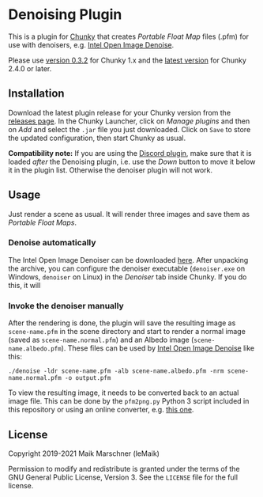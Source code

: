 # Denoising Plugin

This is a plugin for [Chunky][chunky] that creates _Portable Float Map_ files (.pfm) for use with denoisers, e.g. [Intel Open Image Denoise][openimagedenoise].

Please use [version 0.3.2](https://github.com/chunky-dev/chunky-denoiser/releases/tag/v0.3.2) for Chunky 1.x and the [latest version](https://github.com/chunky-dev/chunky-denoiser/releases/latest) for Chunky 2.4.0 or later.

## Installation

Download the latest plugin release for your Chunky version from the [releases page](https://github.com/leMaik/chunky-denoiser/releases). In the Chunky Launcher, click on _Manage plugins_ and then on _Add_ and select the `.jar` file you just downloaded. Click on `Save` to store the updated configuration, then start Chunky as usual.

**Compatibility note:** If you are using the [Discord plugin](https://github.com/leMaik/chunky-discord), make sure that it is loaded _after_ the Denoising plugin, i.e. use the _Down_ button to move it below it in the plugin list. Otherwise the denoiser plugin will not work.

## Usage

Just render a scene as usual. It will render three images and save them as _Portable Float Maps_.

### Denoise automatically

The Intel Open Image Denoiser can be downloaded [here][openimagedenoise-dl]. After unpacking the archive, you can configure the denoiser executable (`denoiser.exe` on Windows, `denoiser` on Linux) in the _Denoiser_ tab inside Chunky. If you do this, it will

### Invoke the denoiser manually

After the rendering is done, the plugin will save the resulting image as `scene-name.pfm` in the scene directory and start to render a normal image (saved as `scene-name.normal.pfm`) and an Albedo image (`scene-name.albedo.pfm`). These files can be used by [Intel Open Image Denoise][openimagedenoise-dl] like this:

```
./denoise -ldr scene-name.pfm -alb scene-name.albedo.pfm -nrm scene-name.normal.pfm -o output.pfm
```

To view the resulting image, it needs to be converted back to an actual image file. This can be done by the `pfm2png.py` Python 3 script included in this repository or using an online converter, e.g. [this one][convertio].

## License

Copyright 2019-2021 Maik Marschner (leMaik)

Permission to modify and redistribute is granted under the terms of the GNU General Public License, Version 3. See the `LICENSE` file for the full license.

[chunky]: https://chunky.llbit.se/
[openimagedenoise]: https://openimagedenoise.github.io
[openimagedenoise-dl]: https://openimagedenoise.github.io/downloads.html
[convertio]: https://convertio.co/de/pfm-png/
